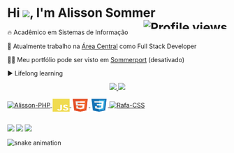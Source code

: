 <h1 align="left">Hi <img src="https://raw.githubusercontent.com/kaueMarques/kaueMarques/master/hi.gif" width="30px">, I'm Alisson Sommer <img height="20" align="right" src="https://komarev.com/ghpvc/?username=sommeralisson&color=yellow" alt="Profile views" /></h1>

🔥 Acadêmico em Sistemas de Informação 

🔭 Atualmente trabalho na [Área Central](https://www.areacentral.com.br) como Full Stack Developer

👨‍💻 Meu portfólio pode ser visto em [Sommerport](https://sommerport.com/) (desativado)

▶️ Lifelong learning

<div align="center">
  <a href="https://github.com/sommeralisson">
  <img height="180em" src="https://github-readme-stats.vercel.app/api?username=sommeralisson&show_icons=true&theme=highcontrast&include_all_commits=true&count_private=true"/>
  <img height="180em" src="https://github-readme-stats.vercel.app/api/top-langs/?username=sommeralisson&layout=compact&langs_count=7&theme=highcontrast"/>
</div>
<div style="display: inline_block"><br>
  <img align="center" alt="Alisson-PHP" height="30" width="40" src="https://cdn.jsdelivr.net/gh/devicons/devicon/icons/php/php-plain.svg">
  <img align="center" alt="Alisson-Js" height="30" width="40" src="https://raw.githubusercontent.com/devicons/devicon/master/icons/javascript/javascript-plain.svg">
  <img align="center" alt="Rafa-HTML" height="30" width="40" src="https://raw.githubusercontent.com/devicons/devicon/master/icons/html5/html5-original.svg">
  <img align="center" alt="Rafa-CSS" height="30" width="40" src="https://raw.githubusercontent.com/devicons/devicon/master/icons/css3/css3-original.svg">
  <img align="center" alt="Rafa-CSS" height="30" width="40" src="https://cdn.jsdelivr.net/gh/devicons/devicon/icons/photoshop/photoshop-plain.svg">
</div>
  
  ##
 
<div> 
  <a href="https://instagram.com/sommeralisson" target="_blank"><img src="https://img.shields.io/badge/-Instagram-%23E4405F?style=for-the-badge&logo=instagram&logoColor=white" target="_blank"></a>
  <a href = "mailto:alissonsommer1@gmail.com"><img src="https://img.shields.io/badge/-Gmail-%23333?style=for-the-badge&logo=gmail&logoColor=white" target="_blank"></a>
  <a href="https://www.linkedin.com/in/sommeralisson/" target="_blank"><img src="https://img.shields.io/badge/-LinkedIn-%230077B5?style=for-the-badge&logo=linkedin&logoColor=white" target="_blank"></a> 
 
  ![snake animation](https://github.com/<sommealisson>/<sommeralisson>/blob/output/github-contribution-grid-snake2.svg)
</div>


